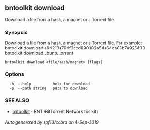 ## bntoolkit download

Download a file from a hash, a magnet or a Torrent file

### Synopsis

Download a file from a hash, a magnet or a Torrent file. 
For example:
	bntoolkit download e84213a794f3ccd890382a54a64ca68b7e925433
	bntoolkit download ubuntu.torrent

```
bntoolkit download <file/hash/magnet> [flags]
```

### Options

```
  -h, --help          help for download
  -p, --path string   path to download
```

### SEE ALSO

* [bntoolkit](bntoolkit.md)	 - BNT (BitTorrent Network toolkit)

###### Auto generated by spf13/cobra on 4-Sep-2019
